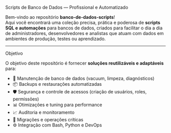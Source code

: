 Scripts de Banco de Dados — Profissional e Automatizado

Bem-vindo ao repositório **banco-de-dados-scripts**!  
Aqui você encontrará uma coleção precisa, prática e poderosa de **scripts SQL e automações** para bancos de dados, criados para facilitar o dia a dia de administradores, desenvolvedores e analistas que atuam com dados em ambientes de produção, testes ou aprendizado.

---

Objetivo

O objetivo deste repositório é fornecer **soluções reutilizáveis e adaptáveis** para:

- 🔧 Manutenção de banco de dados (vacuum, limpeza, diagnósticos)
- 📦 Backups e restaurações automatizadas
- 🛡️ Segurança e controle de acessos (criação de usuários, roles, permissões)
- 📊 Otimizações e tuning para performance
- 📈 Auditoria e monitoramento
- 🔄 Migrações e operações críticas
- ⚙️ Integração com Bash, Python e DevOps
